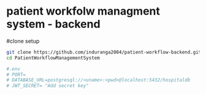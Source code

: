 # patient workfolw managment system - backend

#clone setup

```bash
git clone https://github.com/induranga2004/patient-workflow-backend.git
cd PatientWorkflowManagementSystem

#.env
# PORT= 
# DATABASE_URL=postgresql://<uname>:<pwd>@localhost:5432/hospitaldb
# JWT_SECRET= "Add secret key"
